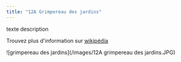 ```yaml
---
title: "12A Grimpereau des jardins"
---
```

texte description


Trouvez plus d'information sur [wikipédia](https://fr.wikipedia.org/wiki/Grimpereau_des_jardins)

![grimpereau des jardins](/images/12A grimpereau des jardins.JPG)